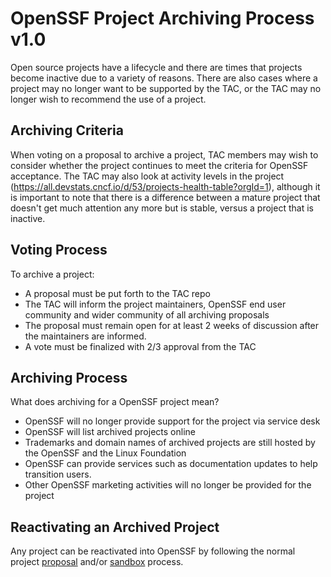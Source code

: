 # OpenSSF Project Archiving Process v1.0

Open source projects have a lifecycle and there are times that projects become inactive due to a variety of reasons. There are also cases where a project may no longer want to be supported by the TAC, or the TAC may no longer wish to recommend the use of a project.

## Archiving Criteria

When voting on a proposal to archive a project, TAC members may wish to consider whether the project continues to meet the criteria for OpenSSF acceptance. The TAC may also look at activity levels in the project (https://all.devstats.cncf.io/d/53/projects-health-table?orgId=1), although it is important to note that there is a difference between a mature project that doesn't get much attention any more but is stable, versus a project that is inactive.

## Voting Process

To archive a project:

* A proposal must be put forth to the TAC repo
* The TAC will inform the project maintainers, OpenSSF end user community and wider community of all archiving proposals
* The proposal must remain open for at least 2 weeks of discussion after the maintainers are informed.
* A vote must be finalized with 2/3 approval from the TAC

## Archiving Process

What does archiving for a OpenSSF project mean?

* OpenSSF will no longer provide support for the project via service desk
* OpenSSF will list archived projects online
* Trademarks and domain names of archived projects are still hosted by the OpenSSF and the Linux Foundation
* OpenSSF can provide services such as documentation updates to help transition users.
* Other OpenSSF marketing activities will no longer be provided for the project

## Reactivating an Archived Project

Any project can be reactivated into OpenSSF by following the normal project [proposal](project_proposals.adoc) and/or [sandbox](sandbox.md) process.
